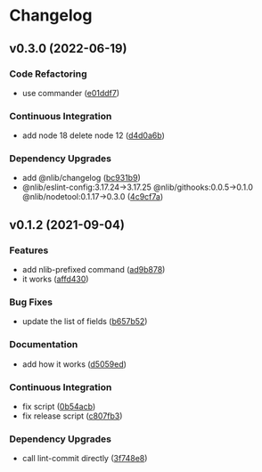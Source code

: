# Changelog

## v0.3.0 (2022-06-19)

### Code Refactoring

- use commander ([e01ddf7](https://github.com/nlibjs/cleanup-package-json/commit/e01ddf7f1bc7bcff6f975a356f2fc56876946da9))

### Continuous Integration

- add node 18 delete node 12 ([d4d0a6b](https://github.com/nlibjs/cleanup-package-json/commit/d4d0a6b292dc2d34006b00c466d6d079fa3cd81d))

### Dependency Upgrades

- add @nlib/changelog ([bc931b9](https://github.com/nlibjs/cleanup-package-json/commit/bc931b9d63a5cf53822484ce0561fb9064fea33d))
- @nlib/eslint-config:3.17.24→3.17.25 @nlib/githooks:0.0.5→0.1.0 @nlib/nodetool:0.1.17→0.3.0 ([4c9cf7a](https://github.com/nlibjs/cleanup-package-json/commit/4c9cf7a40bb808888e07157a24fb5c74bc34197e))


## v0.1.2 (2021-09-04)

### Features

- add nlib-prefixed command ([ad9b878](https://github.com/nlibjs/cleanup-package-json/commit/ad9b878e813938ac7fe2572fc145fb29b2317508))
- it works ([affd430](https://github.com/nlibjs/cleanup-package-json/commit/affd4302dd871d3318ac3a7cc8eec4acea9ebb86))

### Bug Fixes

- update the list of fields ([b657b52](https://github.com/nlibjs/cleanup-package-json/commit/b657b5288230c77747e81351e7040ee9a17db7ee))

### Documentation

- add how it works ([d5059ed](https://github.com/nlibjs/cleanup-package-json/commit/d5059eda45ddb60cfeb66fc02c8f8168d0968dd7))

### Continuous Integration

- fix script ([0b54acb](https://github.com/nlibjs/cleanup-package-json/commit/0b54acbbfc8fd26cd8ce667c6ccd2b9553ac37f5))
- fix release script ([c807fb3](https://github.com/nlibjs/cleanup-package-json/commit/c807fb3800f2450634b569574a9c61532c2815e9))

### Dependency Upgrades

- call lint-commit directly ([3f748e8](https://github.com/nlibjs/cleanup-package-json/commit/3f748e85a5efc85ca88ca4ad3d981f71a1d28422))


